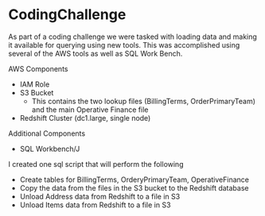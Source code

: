 # CodingChallenge

As part of a coding challenge we were tasked with loading data and making it available for querying using new tools.  This was accomplished using several of the AWS tools as well as SQL Work Bench.

AWS Components
- IAM Role
- S3 Bucket
	- This contains the two lookup files (BillingTerms, OrderPrimaryTeam) and the main Operative Finance file
- Redshift Cluster (dc1.large, single node)

Additional Components
- SQL Workbench/J 


I created one sql script that will perform the following
- Create tables for BillingTerms, OrderyPrimaryTeam, OperativeFinance
- Copy the data from the files in the S3 bucket to the Redshift database
- Unload Address data from Redshift to a file in S3
- Unload Items data from Redshift to a file in S3